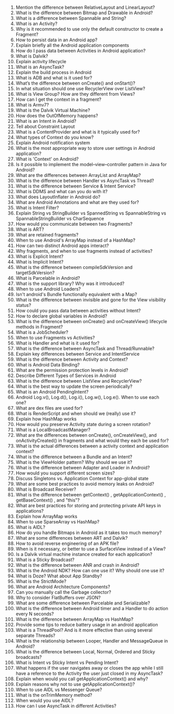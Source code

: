 1. Mention the difference between RelativeLayout and LinearLayout?
2. What is the difference between Bitmap and Drawable in Android?
3. What is a difference between Spannable and String?
4. What is an Activity?
5. Why is it recommended to use only the default constructor to create a Fragment?
6. How to persist data in an Android app?
7. Explain briefly all the Android application components
8. How do I pass data between Activities in Android application?
9. What is Dalvik?
10. Explain activity lifecycle
11. What is an AsyncTask?
12. Explain the build process in Android
13. What is ADB and what is it used for?
14. What’s the difference between onCreate() and onStart()?
15. In what situation should one use RecyclerView over ListView?
16. What is View Group? How are they different from Views?
17. How can I get the context in a fragment?
18. What is Armv7?
19. What is the Dalvik Virtual Machine?
20. How does the OutOfMemory happens?
21. What is an Intent in Android?
22. Tell about Constraint Layout
23. What is a ContentProvider and what is it typically used for?
24. What types of Context do you know?
25. Explain Android notification system
26. What is the most appropriate way to store user settings in Android application?
27. What is 'Context' on Android?
28. Is it possible to implement the model–view–controller pattern in Java for Android?
29. What are the differences between ArrayList and ArrayMap?
30. What is the difference between Handler vs AsyncTask vs Thread?
31. What is the difference between Service & Intent Service?
32. What is DDMS and what can you do with it?
33. What does LayoutInflater in Android do?
34. What are Android Annotations and what are they used for?
35. What is Intent Filter?
36. Explain String vs StringBuilder vs SpannedString vs SpannableString vs SpannableStringBuilder vs CharSequence
37. How would you communicate between two Fragments?
38. What is ART?
39. What are retained fragments?
40. When to use Android's ArrayMap instead of a HashMap?
41. How can two distinct Android apps interact?
42. Why fragments, and when to use fragments instead of activities?
43. What is Explicit Intent?
44. What is Implicit Intent?
45. What is the difference between compileSdkVersion and targetSdkVersion?
46. What is Parcelable in Android?
47. What is the support library? Why was it introduced?
48. When to use Android Loaders?
49. Isn't android's Bundle functionally equivalent with a Map?
50. What is the difference between invisible and gone for the View visibility status?
51. How could you pass data between activities without Intent?
52. How to declare global variables in Android?
53. What is the difference between onCreate() and onCreateView() lifecycle methods in Fragment?
54. What is a JobScheduler?
55. When to use Fragments vs Activities?
56. What is Handler and what is it used for?
57. What is the difference between AsyncTask and Thread/Runnable?
58. Explain key differences between Service and IntentService
59. What is the difference between Activity and Context?
60. What is Android Data Binding?
61. What are the permission protection levels in Android?
62. Describe Different Types of Services in Android
63. What is the difference between ListView and RecyclerView?
64. What is the best way to update the screen periodically?
65. What is an Android PendingIntent?
66. Android Log.v(), Log.d(), Log.i(), Log.w(), Log.e(). When to use each one?
67. What are dex files are used for?
68. What is RenderScript and when should we (really) use it?
69. Explain how HashMap works
70. How would you preserve Activity state during a screen rotation?
71. What is a LocalBroadcastManager?
72. What are the differences between onCreate(), onCreateView(), and onActivityCreated() in fragments and what would they each be used for?
73. What is the actual differences between a activity context and application context?
74. What is the difference between a Bundle and an Intent?
75. What is the ViewHolder pattern? Why should we use it?
76. What is the difference between Adapter and Loader in Android?
77. How would you support different screen sizes?
78. Discuss Singletons vs. Application Context for app-global state
79. What are some best practices to avoid memory leaks on Android?
80. What is Broadcast Receiver?
81. What is the difference between getContext() , getApplicationContext() , getBaseContext() , and "this"?
82. What are best practices for storing and protecting private API keys in applications?
83. Explain how ArrayMap works
84. When to use SparseArray vs HashMap?
85. What is AIDL?
86. How do you handle Bitmaps in Android as it takes too much memory?
87. What are some differences between ART and Dalvik?
88. How to avoid reverse engineering of an APK file?
89. When is it necessary, or better to use a SurfaceView instead of a View?
90. Is a Dalvik virtual machine instance created for each application?
91. What is a Sticky Broadcast?
92. What is the difference between ANR and crash in Android?
93. What is the Android NDK? How can one use it? Why should one use it?
94. What is Doze? What about App Standby?
95. What is the StrictMode?
96. What are Android Architecture Components?
97. Can you manually call the Garbage collector?
98. Why to consider FlatBuffers over JSON?
99. What are some difference between Parcelable and Serializable?
100. What is the difference between Android timer and a Handler to do action every N seconds?
101. What is the difference between ArrayMap vs HashMap?
102. Provide some tips to reduce battery usage in an android application
103. What is a ThreadPool? And is it more effective than using several separate Threads?
104. What is the relationship between Looper, Handler and MessageQueue in Android?
105. What is the difference between Local, Normal, Ordered and Sticky broadcasts?
106. What is Intent vs Sticky Intent vs Pending Intent?
107. What happens if the user navigates away or closes the app while I still have a reference to the Activity the user just closed in my AsyncTask?
108. Explain when would you call getApplicationContext() and why?
109. Explain reasons why not to use getApplicationContext()?
110. When to use AIDL vs Messenger Queue?
111. What is the onTrimMemory method?
112. When would you use AIDL?
113. How can I use AsyncTask in different Activities?
